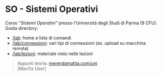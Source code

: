 # SO - Sistemi Operativi
Corso _"Sistemi Operativi"_ presso l'Università degli Studi di Parma (9 CFU).  
Guida directory: 
- [/lab](https://github.com/merendamattia/SO/tree/main/lab): home e lista di comandi 
- [/lab/connessioni](https://github.com/merendamattia/SO/tree/main/lab/connessioni): vari tipi di connessioni (es. upload su macchina remota)
- [/lab/lezioni](https://github.com/merendamattia/SO/tree/main/lab/lezioni/): materiale visto nelle lezioni

> Appunti teoria: [merendamattia.com/uni](https://www.merendamattia.com/uni.html)  
[MacOs User]
